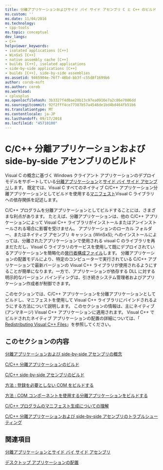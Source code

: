 ```yaml
---
title: 分離アプリケーションおよびサイド バイ サイド アセンブリ C と C++ のビルド |Microsoft Docs
ms.custom: ''
ms.date: 11/04/2016
ms.technology:
- cpp-tools
ms.topic: conceptual
dev_langs:
- C++
helpviewer_keywords:
- isolated applications [C++]
- WinSxS [C++]
- native assembly cache [C++]
- builds [C++], isolated applications
- side-by-side applications [C++]
- builds [C++], side-by-side assemblies
ms.assetid: 9465904e-76f7-48bd-bb3f-c55d8f1699b6
author: corob-msft
ms.author: corob
ms.workload:
- cplusplus
ms.openlocfilehash: 3b3327f4d0ae20b13c97ea0916e7a2c86e7006dd
ms.sourcegitcommit: 92f2fff4ce77387b57a4546de1bd4bd464fb51b6
ms.translationtype: MT
ms.contentlocale: ja-JP
ms.lasthandoff: 09/17/2018
ms.locfileid: "45710100"
---
```

# <a name="building-cc-isolated-applications-and-side-by-side-assemblies"></a>C/C++ 分離アプリケーションおよび side-by-side アセンブリのビルド

Visual C の概念に基づく Windows クライアント アプリケーションのデプロイ モデルをサポートしている[分離アプリケーション](/windows/desktop/SbsCs/isolated-applications)と[サイド バイ サイド アセンブリ](/windows/desktop/SbsCs/about-side-by-side-assemblies-)します。 既定では、Visual C すべてのネイティブ C/C++ アプリケーション分離アプリケーションとしてビルドを使用する[マニフェスト](https://msdn.microsoft.com/library/aa375365)Visual C ライブラリへの依存関係を記述します。

C/C++ プログラムを分離アプリケーションとしてビルドすることには、さまざまな利点があります。 たとえば、分離アプリケーションは、他の C/C++ アプリケーションによって Visual C++ ライブラリがインストールまたはアンインストールされる場合に影響を受けません。 アプリケーションのローカル フォルダー、またはネイティブ アセンブリ キャッシュ (WinSxS); へのインストールによっては、分離されたアプリケーションで使用される visual C のライブラリを再まだただし、Visual C ライブラリのサービスを使用して既にデプロイされているアプリケーションを簡略化の[発行者構成ファイル](/windows/desktop/SbsCs/publisher-configuration)します。 分離アプリケーションの配置モデルにより、特定のコンピューターで実行されている C/C++ アプリケーションで最新バージョンの Visual C++ ライブラリが使用されるようにすることが簡単になります。一方で、アプリケーションが依存する DLL に対する明示的なバージョン バインディングは、引き続きシステム管理者およびアプリケーション作成者が制御できます。

このセクションでは、C/C++ アプリケーションを分離アプリケーションとしてビルドし、マニフェストを使用して Visual C++ ライブラリにバインドされるようにする方法について説明します。 このセクションの情報は、主にネイティブ (アンマネージ) Visual C++ アプリケーションに適用されます。 Visual C++ でビルドされたネイティブ アプリケーションの配置の詳細については、「 [Redistributing Visual C++ Files](../ide/redistributing-visual-cpp-files.md)」を参照してください。

## <a name="in-this-section"></a>このセクションの内容

[分離アプリケーションおよび side-by-side アセンブリの概念](../build/concepts-of-isolated-applications-and-side-by-side-assemblies.md)

[C/C++ 分離アプリケーションのビルド](../build/building-c-cpp-isolated-applications.md)

[C/C++ side-by-side アセンブリのビルド](../build/building-c-cpp-side-by-side-assemblies.md)

[方法 : 登録を必要としない COM をビルドする](../build/how-to-build-registration-free-com-components.md)

[方法 : COM コンポーネントを使用する分離アプリケーションをビルドする](../build/how-to-build-isolated-applications-to-consume-com-components.md)

[C/C++ プログラムのマニフェスト生成についての理解](../build/understanding-manifest-generation-for-c-cpp-programs.md)

[C/C++ 分離アプリケーションおよび side-by-side アセンブリのトラブルシューティング](../build/troubleshooting-c-cpp-isolated-applications-and-side-by-side-assemblies.md)

## <a name="related-sections"></a>関連項目

[分離アプリケーションとサイド バイ サイド アセンブリ](/windows/desktop/SbsCs/isolated-applications-and-side-by-side-assemblies-portal)

[デスクトップ アプリケーションの配置](../ide/deploying-native-desktop-applications-visual-cpp.md)